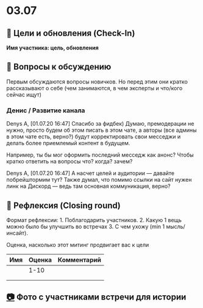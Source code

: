 # 03.07

## 🎯 Цели и обновления \(Check-In\) <a id="celi-i-apdeity"></a>

**Имя участника: цель, обновления**

## 📝 Вопросы к обсуждению <a id="voprosy"></a>

Первым обсуждаются вопросы новичков. Но перед этим они кратко рассказывают о себе \(чем занимаются, в чем эксперты и что/кого сейчас ищут\)

### Денис / Развитие канала

Denys A, \[01.07.20 16:47\] Спасибо за фидбек\) Думаю, премодерации не нужно, просто будем об этом писать в этом чате, а авторы \(все админы в этом чате есть, верно?\) будут корректировать свои месседжи и делать более приемлемый контент в будущем.

Например, ты бы мог оформить последний месседж как анонс? Чтобы кратко ответить на вопросы что? когда? зачем?

Denys A, \[01.07.20 16:47\] А насчет целей и аудитории — давайте побрейштормим тут? Также думал, что помимо ссылки на сайт нужен линк на Дискорд — ведь там основная коммуникация, верно?

## 🤔 Рефлексия \(Closing round\) <a id="refleksiya"></a>

Формат рефлексии: 1. Поблагодарить участников. 2. Какую 1 вещь можно было бы улучшить во встречах 3. С чем ухожу \(min 1 мысль/инсайт\).

Оценка, насколько этот митинг продвигает вас к цели

| Имя | Оценка | Комментарий |
| :--- | :--- | :--- |
|  | 1-10 |  |
|  |  |  |
|  |  |  |

## [📷](https://emojipedia.org/camera/) Фото с участниками встречи для истории

### 

